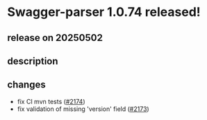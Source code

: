 # Swagger-parser 1.0.74 released!

## release on 20250502
## description
## changes
* fix CI mvn tests (<a class="issue-link js-issue-link" data-error-text="Failed to load title" data-id="3035735977" data-permission-text="Title is private" data-url="https://github.com/swagger-api/swagger-parser/issues/2174" data-hovercard-type="pull_request" data-hovercard-url="/swagger-api/swagger-parser/pull/2174/hovercard" href="https://github.com/swagger-api/swagger-parser/pull/2174">#2174</a>)
* fix validation of missing 'version' field (<a class="issue-link js-issue-link" data-error-text="Failed to load title" data-id="3032206359" data-permission-text="Title is private" data-url="https://github.com/swagger-api/swagger-parser/issues/2173" data-hovercard-type="pull_request" data-hovercard-url="/swagger-api/swagger-parser/pull/2173/hovercard" href="https://github.com/swagger-api/swagger-parser/pull/2173">#2173</a>)

